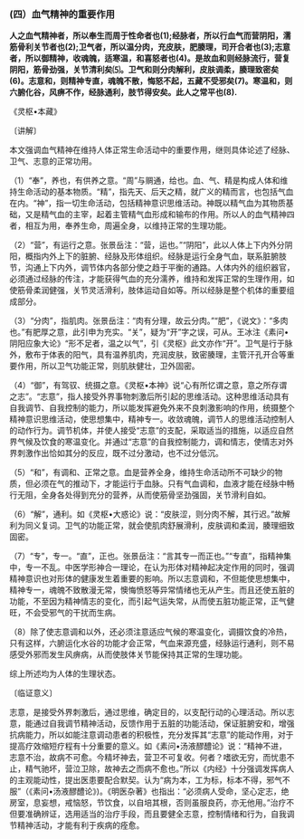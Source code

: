 ### (四）血气精神的重要作用

**人之血气精神者，所以奉生而周于性命者也(1);经脉者，所以行血气而营阴阳，濡筋骨利关节者也(2);卫气者，所以温分肉，充皮肤，肥腠理，司开合者也(3);志意者，所以御精神，收魂魄，适寒温，和喜怒者也(4)。是故血和则经脉流行，营复阴阳，筋骨劲强，关节清利矣⑸。卫气和则分肉解利，皮肤调柔，腠理致密矣(6)。志意和，则精神专直，魂魄不散，悔怒不起，五藏不受邪矣(7)。寒温和，则六腑化谷，风痹不作，经脉通利，肢节得安矣。此人之常平也(8).**

​《灵枢•本藏》

〔讲解〕

本文强调血气精神在维持人体正常生命活动中的重要作用，继则具体论述了经脉、卫气、志意的正常功用。

（1）“奉”，养也，有供养之意。“周”与赒通，给也。血、气、精是构成人体和维持生命活动的基本物质。“精”，指先天、后天之精，就广义的精而言，也包括气血在内。“神”，指一切生命活动，包括精神意识思维活动。神既以精气血为其物质基础，又是精气血的主宰，起着主管精气血形成和输布的作用。所以人的血气精神四者，相互为用，奉养生命，周遍全身，以维持正常的生理功能。

（2）“营”，有运行之意。张景岳注：“营，运也。”“阴阳”，此以人体上下内外分阴阳，概指内外上下的脏腑、经脉及形体组织。经脉是运行全身气血，联系脏腑肢节，沟通上下内外，调节体内各部分使之趋于平衡的通路。人体内外的组织器官，必须通过经脉的传注，才能获得气血的充分濡养，维持和发挥正常的生理作用，如使筋骨柔润健强，关节灵活滑利，肢体运动自如等。所以经脉是整个机体的重要组成部分。

（3）“分肉”，指肌肉。张景岳注：“肉有分理，故云分肉。”“肥”，《说文》：“多肉也。”有肥厚之意，此引申为充实。“关”，疑为“开”字之误，可从。王冰注《素问•阴阳应象大论》“形不足者，温之以气”，引《灵枢》此文亦作“开”。卫气是行于脉外，敷布于体表的阳气，具有温养肌肉，充润皮肤，致密腠理，主管汗孔开合等重要作用，所以卫气功能正常，则肌肤健壮，卫外固密。

（4）“御”，有驾驭、统摄之意。《灵枢•本神》说“心有所忆谓之意，意之所存谓之志”。“志意”，指人接受外界事物刺激后所引起的思维活动。这种思维活动具有自我调节、自我控制的能力，所以能发挥避免外来不良刺激影响的作用，统摄整个精神意识思维活动，使思想集中，精神专一。收敛魂魄，调节人的思维活动控制人的动作行为。调节机体，并使人接受“志意”的支配，采取适当的措施，以适应自然界气候及饮食的寒温变化。并通过“志意”的自我控制能力，调和情志，使情志对外界刺激作出恰如其分的反应，既不过分激动，也不过分低沉。

（5）“和”，有调和、正常之意。血是营养全身，维持生命活动所不可缺少的物质，但必须在气的推动下，才能运行于血脉。只有气血调和，血液才能在经脉中畅行无阻，全身各处得到充分的营养，从而使筋骨坚劲强固，关节滑利自如。

（6）“解”，通利。如《灵枢•大惑论》说：“皮肤涩，则分肉不解，其行迟。”故解利为同义复词。卫气的功能正常，就会使肌肉舒展滑利，皮肤调和柔润，腠理细致固密。

（7）“专”，专一。“直”，正也。张景岳注：“言其专一而正也。”“专直”，指精神集中，专一不乱。中医学形神合一理论，在认为形体对精神起决定作用的同时，强调精神意识也对形体的健康发生着重要的影响。所以志意调和，不但能使思想集中，精神专一，魂魄不致散漫无常，懊悔愤怒等异常情绪也无从产生。而且还使五脏的功能，不至因为精神情志的变化，而引起气运失常，从而使五脏功能正常，正气健旺，不会受邪气的干扰而生病。

（8）除了使志意调和以外，还必须注意适应气候的寒温变化，调摄饮食的冷热，只有这样，六腑运化水谷的功能才会正常，气血来源充盛，经脉运行通利，则不易感受外邪而发生风痹病，从而使肢体关节能保持其正常的生理功能。

综上所述均为人体的生理状态。

〔临证意义〕

志意，是接受外界刺激后，通过思维，确定目的，以支配行动的心理活动。所以志意，能通过自我调节精神活动，反馈作用于五脏的功能活动，保证脏腑安和，增强抗病能力，所以如能注意调动患者的积极性，充分发挥其“志意”的能动作用，对于提高疗效缩短疗程有十分重要的意义。如《素问•汤液醪醴论》说：“精神不进，志意不治，故病不可愈。今精坏神去，营卫不可复收。何者？嗜欲无穷，而忧患不止，精气驰坏，营泣卫除，故神去之而病不愈也。”所以《内经》十分强调发挥病人的主观能动性，提出医患要配合默契。认为“病为本，工为标，标本不得，邪气不服”（《素问•汤液醪醴论》)。《明医杂著》也指出：“必须病人受命，坚心定志，绝房室，息妄想，戒恼怒，节饮食，以自培其根，否则虽服良药，亦无他用。”治疗不但要准确辨证，选用适当的治疗手段，而且要健全志意，控制情绪和行为，自我调节精神活动，才能有利于疾病的痊愈。

